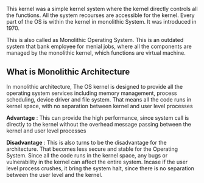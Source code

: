 
This kernel was a simple kernel system where the kernel directly controls all the functions. All the system recourses are accessible for the kernel. Every part of the OS is within the kernel in monolithic System. It was introduced in 1970.

This is also called as Monolithic Operating System. This is an outdated system that bank employee for menial jobs, where all the components are managed by the monolithic kernel, which functions are virtual machine.

## What is Monolithic Architecture

In monolithic architecture, The OS kernel is designed to provide all the operating system services including memory management, process scheduling, device driver and file system. That means all the code runs in kernel space, with no separation between kernel and user level processes

**Advantage** : This can provide the high performance, since system call is directly to the kernel without the overhead message passing between the kernel and user level processes

**Disadvantage** : This is also turns to be the disadvantage for the architecture. That becomes less secure and stable for the Operating System. Since all the code runs in the kernel space, any bugs or vulnerability in the kernel can affect the entire system. Incase if the user level process crushes, it bring the system halt, since there is no separation between the user level and the kernel.

